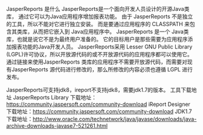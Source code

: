JasperReports 是什么
JasperReports是一个面向开发人员设计的开源Java类库， 通过它可以为Java应用程序增加报表功能。
由于 JasperReports 不是独立的工具，所以不能对它进行独立安装。
而是要通过应用程序的 CLASSPATH 来包含其类库，从而把它嵌入到 Java应用程序中。
JasperReports 是一个 Java类库，也就是说它不是为最终用户准备的。
它的目标用户是那些需要为应用程序添加报表功能的Java开发人员。
JasperReports采用 Lesser GNU Public Library (LGPL)许可协议，所以开放源代码的或不开放源代码的应用程序都可以使用它。
通过链接来使用JasperReports 类库的应用程序不需要开放源代码，而需要对现有JasperReports 源代码进行修改的，那么所修改的内容必须也遵循 LGPL 进行发布。


JasperReports可支持jdk8，ireport不支持jdk8，需要jdk1.7的版本。
工具下载地址
JasperReports Library 下载地址：https://community.jaspersoft.com/community-download
iReport Designer 下载地址：https://community.jaspersoft.com/community-download
JDK1.7 下载地址：http://www.oracle.com/technetwork/java/javase/downloads/java-archive-downloads-javase7-521261.html
